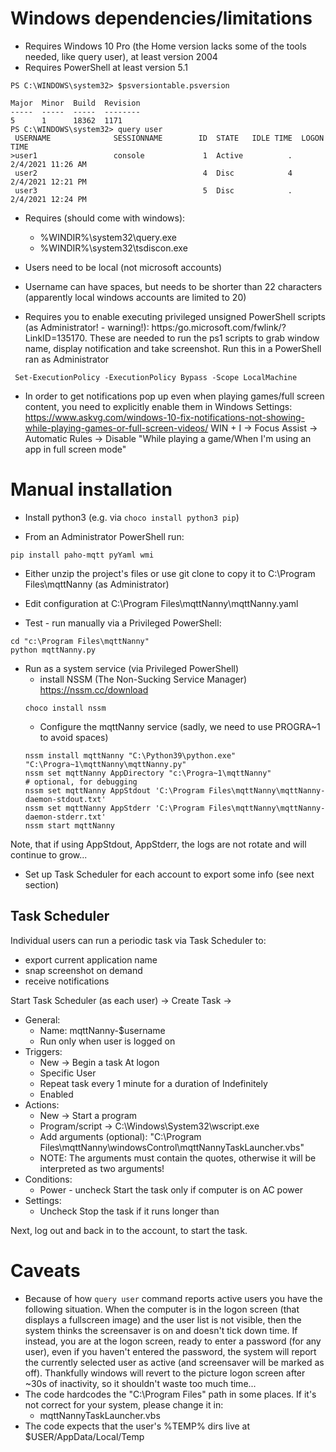 # Windows dependencies/limitations
 - Requires Windows 10 Pro (the Home version lacks some of the tools needed, like query user), at least version 2004
 - Requires PowerShell at least version 5.1
```
PS C:\WINDOWS\system32> $psversiontable.psversion

Major  Minor  Build  Revision
-----  -----  -----  --------
5      1      18362  1171
PS C:\WINDOWS\system32> query user
 USERNAME              SESSIONNAME        ID  STATE   IDLE TIME  LOGON TIME
>user1                 console             1  Active          .  2/4/2021 11:26 AM
 user2                                     4  Disc            4  2/4/2021 12:21 PM
 user3                                     5  Disc            .  2/4/2021 12:24 PM
```

 - Requires (should come with windows): 
    - %WINDIR%\system32\query.exe
    - %WINDIR%\system32\tsdiscon.exe

 - Users need to be local (not microsoft accounts)
 - Username can have spaces, but needs to be shorter than 22 characters (apparently local windows accounts are limited to 20)
 - Requires you to enable executing privileged unsigned PowerShell scripts (as Administrator! - warning!):  https:/go.microsoft.com/fwlink/?LinkID=135170. These are needed to run the ps1 scripts to grab window name, display notification and take screenshot.
   Run this in a PowerShell ran as Administrator
```
 Set-ExecutionPolicy -ExecutionPolicy Bypass -Scope LocalMachine
```
 - In order to get notifications pop up even when playing games/full screen content, you need to explicitly enable them in Windows Settings:
  https://www.askvg.com/windows-10-fix-notifications-not-showing-while-playing-games-or-full-screen-videos/
  WIN + I -> Focus Assist -> Automatic Rules -> Disable "While playing a game/When I'm using an app in full screen mode"

# Manual installation
 - Install python3 (e.g. via `choco install python3 pip`)

 - From an Administrator PowerShell run:
```
pip install paho-mqtt pyYaml wmi
```

 - Either unzip the project's files or use git clone to copy it to C:\Program Files\mqttNanny (as Administrator)

 - Edit configuration at C:\Program Files\mqttNanny\mqttNanny.yaml

 - Test - run manually via a Privileged PowerShell: 
 ```
 cd "c:\Program Files\mqttNanny"
 python mqttNanny.py
 ```

 - Run as a system service (via Privileged PowerShell)
   - install NSSM (The Non-Sucking Service Manager) https://nssm.cc/download
   ```
   choco install nssm
   ```
   - Configure the mqttNanny service (sadly, we need to use PROGRA~1 to avoid spaces)
   ```
   nssm install mqttNanny "C:\Python39\python.exe" "C:\Progra~1\mqttNanny\mqttNanny.py"
   nssm set mqttNanny AppDirectory "c:\Progra~1\mqttNanny"
   # optional, for debugging
   nssm set mqttNanny AppStdout 'C:\Program Files\mqttNanny\mqttNanny-daemon-stdout.txt'
   nssm set mqttNanny AppStderr 'C:\Program Files\mqttNanny\mqttNanny-daemon-stderr.txt'
   nssm start mqttNanny
   ```
  Note, that if using AppStdout, AppStderr, the logs are not rotate and will continue to grow...

 - Set up Task Scheduler for each account to export some info (see next section)

## Task Scheduler
Individual users can run a periodic task via Task Scheduler to: 
 - export current application name
 - snap screenshot on demand
 - receive notifications

Start Task Scheduler (as each user) -> Create Task -> 
 - General:
   - Name: mqttNanny-$username
   - Run only when user is logged on
 - Triggers:
   - New -> Begin a task At logon
   - Specific User
   - Repeat task every 1 minute for a duration of Indefinitely
   - Enabled
 - Actions:
   - New -> Start a program
   - Program/script -> C:\Windows\System32\wscript.exe
   - Add arguments (optional): "C:\Program Files\mqttNanny\windowsControl\mqttNannyTaskLauncher.vbs" 
   - NOTE: The arguments must contain the quotes, otherwise it will be interpreted as two arguments!
 - Conditions:
   - Power - uncheck Start the task only if computer is on AC power
 - Settings:
   - Uncheck Stop the task if it runs longer than

Next, log out and back in to the account, to start the task.

# Caveats
 - Because of how `query user` command reports active users you have the following situation. When the computer is in the logon screen (that displays a fullscreen image) and the user list is not visible, then the system thinks the screensaver is on and doesn't tick down time. If instead, you are at the logon screen, ready to enter a password (for any user), even if you haven't entered the password, the system will report the currently selected user as active (and screensaver will be marked as off). Thankfully windows will revert to the picture logon screen after ~30s of inactivity, so it shouldn't waste too much time...
 - The code hardcodes the "C:\Program Files" path in some places. If it's not correct for your system, please change it in:
   - mqttNannyTaskLauncher.vbs
 - The code expects that the user's %TEMP% dirs live at $USER/AppData/Local/Temp